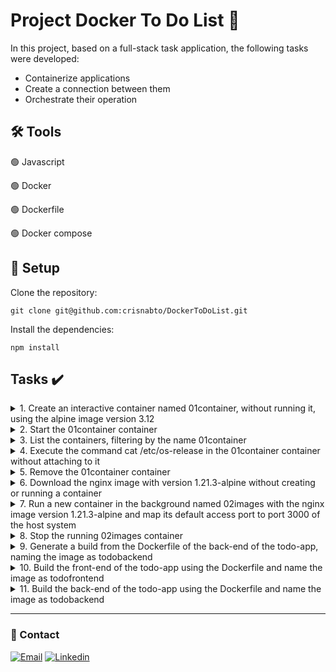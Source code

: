 # Project Docker To Do List :bookmark: 

In this project, based on a full-stack task application, the following tasks were developed:

- Containerize applications
- Create a connection between them
- Orchestrate their operation

## :hammer_and_wrench: Tools

:green_circle: Javascript
<br>

:green_circle: Docker
<br>

:green_circle: Dockerfile
<br>

:green_circle: Docker compose


## :wrench:  Setup

Clone the repository:

```
git clone git@github.com:crisnabto/DockerToDoList.git
```

Install the dependencies:

```
npm install
```

## Tasks :heavy_check_mark:

<details>
  <summary>1. Create an interactive container named 01container, without running it, using the alpine image version 3.12</summary><br />
  
  - File `command01.dc`
  
 </details>
 
 <details>
  <summary>2. Start the 01container container</summary><br />
  
  - File `command02.dc`
  
 </details>
 
 <details>
  <summary>3. List the containers, filtering by the name 01container</summary><br />
  
  - File `command03.dc`
  
 </details>
 
  <details>
  <summary>4. Execute the command cat /etc/os-release in the 01container container without attaching to it</summary><br />
  
  - File `command04.dc`
  
 </details>
 
  </details>
 
  <details>
  <summary>5. Remove the 01container container</summary><br />
  
  - File `command05.dc`
  
 </details>
 
 <details>
  <summary>6. Download the nginx image with version 1.21.3-alpine without creating or running a container</summary><br />
  
  - File `command06.dc`
  
 </details>
 
  <details>
  <summary>7. Run a new container in the background named 02images with the nginx image version 1.21.3-alpine and map its default access port to port 3000 of the host system</summary><br />
  
  - File `command07.dc`
  
 </details>
 
  <details>
  <summary>8. Stop the running 02images container</summary><br />
  
  - File `command08.dc`
  
 </details>
 
  <details>
  <summary>9. Generate a build from the Dockerfile of the back-end of the todo-app, naming the image as todobackend</summary><br />
  
  - File `command09.dc`
  
  In the file `./docker/todo-app/back-end/Dockerfile`, write the commands that will make the image:

  - run from the `node` image in version 14;
  - expose port 3001;
  - add the `node_modules.tar.gz` file to the image;
  - copy all files from the `back-end` folder to the image (you can use the relative path, remembering that the `Dockerfile` is in `./docker/todo-app/back-       end/Dockerfile`);
  - start the application with the command `npm start`.
  
 </details>
 
   <details>
  <summary>10. Build the front-end of the todo-app using the Dockerfile and name the image as todofrontend</summary><br />
  
  - File `command10.dc`
  
  In the file `./docker/todo-app/front-end/Dockerfile`, write the commands that will make the image:

  - run from the `node` image in version 14;
  - expose port 3001;
  - add the `node_modules.tar.gz` file to the image;
  - copy all files from the `front-end` folder to the image (you can use the relative path, remembering that the `Dockerfile` is in `./docker/todo-app/front-end/Dockerfile`);
  - start the application with the command `npm start`.
  
 </details>
 
   <details>
  <summary>11. Build the back-end of the todo-app using the Dockerfile and name the image as todobackend</summary><br />
  
  - File `command11.dc`
  
  In the `./docker/todo-app/tests/Dockerfile` file, write the commands that will:

  - run the image from `mjgargani/puppeteer:trybe1.0`;
  - add the `node_modules.tar.gz` file to the image;
  - copy all files from the tests folder to the image (you can use the relative path, remembering that the Dockerfile is in ./docker/todo-                  app/tests/Dockerfile);
  - start the tests with the command `npm test`.
  
 </details>
 
---
 
### :envelope_with_arrow: Contact

[![Email](https://img.shields.io/badge/Gmail-D14836?style=for-the-badge&logo=gmail&logoColor=white)](mailto:crisnabto@gmail.com)
[![Linkedin](https://img.shields.io/badge/LinkedIn-0077B5?style=for-the-badge&logo=linkedin&logoColor=white)](https://www.linkedin.com/in/crisna-bezerra/)

<!-- Olá, Tryber!
Esse é apenas um arquivo inicial para o README do seu projeto no qual você pode customizar e reutilizar todas as vezes que for executar o trybe-publisher.

Para deixá-lo com a sua cara, basta alterar o seguinte arquivo da sua máquina: ~/.student-repo-publisher/custom/_NEW_README.md

É essencial que você preencha esse documento por conta própria, ok?
Não deixe de usar nossas dicas de escrita de README de projetos, e deixe sua criatividade brilhar!
:warning: IMPORTANTE: você precisa deixar nítido:
- quais arquivos/pastas foram desenvolvidos por você; 
- quais arquivos/pastas foram desenvolvidos por outra pessoa estudante;
- quais arquivos/pastas foram desenvolvidos pela Trybe.
-->
